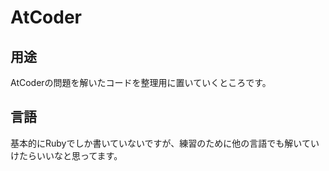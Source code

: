 # AtCoder

## 用途
AtCoderの問題を解いたコードを整理用に置いていくところです。

## 言語
基本的にRubyでしか書いていないですが、練習のために他の言語でも解いていけたらいいなと思ってます。
